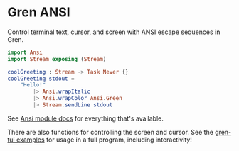 # Gren ANSI

Control terminal text, cursor, and screen with ANSI escape sequences in Gren.

```elm
import Ansi
import Stream exposing (Stream)

coolGreeting : Stream -> Task Never {}
coolGreeting stdout =
    "Hello!"
        |> Ansi.wrapItalic
        |> Ansi.wrapColor Ansi.Green
        |> Stream.sendLine stdout
```

See [Ansi module docs](https://packages.gren-lang.org/package/blaix/gren-ansi/latest/module/Ansi) for everything that's available.

There are also functions for controlling the screen and cursor.
See the [gren-tui examples](https://github.com/blaix/gren-tui) for usage in a full program, including interactivity!
